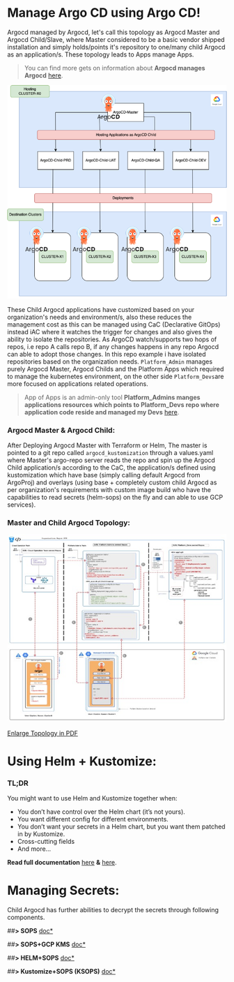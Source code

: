 # Manage Argo CD using Argo CD!

Argocd managed by Argocd, let's call this topology as Argocd Master and Argocd Child/Slave, where Master considered to be a basic vendor shipped installation and simply holds/points it's repository to one/many child Argocd as an application/s. These topology leads to Apps manage Apps.
> You can find more gets on information about **Argocd manages Argocd** [here](https://argo-cd.readthedocs.io/en/stable/operator-manual/declarative-setup#manage-argo-cd-using-argo-cd).

![Alt text](https://github.com/striver121/platform_admin/blob/master/images/Diagram.png)

These Child Argocd applications have customized based on your organization's needs and environment/s, also these reduces the management cost as this can be managed using CaC (Declarative GitOps) instead iAC where it watches the trigger for changes and also gives the ability to isolate the repositories. As ArgoCD watch/supports two hops of repos, i.e repo A calls repo B, if any changes happens in any repo Argocd can able to adopt those changes. In this repo example i have isolated repositories based on the organization needs. `Platform_Admin` manages purely Argocd Master, Argocd Childs and the Platform Apps which required to manage the kubernetes environment, on the other side `Platform_Devs`are more focused on applications related operations.
> App of Apps is an admin-only tool **Platform_Admins manges applications resources which points to Platform_Devs repo where application code reside and managed my Devs** [here](https://argo-cd.readthedocs.io/en/stable/operator-manual/cluster-bootstrapping/#app-of-apps-pattern).


### Argocd Master & Argocd Child:

After Deploying Argocd Master with Terraform or Helm, The master is pointed to a git repo called `argocd_kustomization` through a values.yaml where Master's argo-repo server reads the repo and spin up the Argocd Child application/s according to the CaC, the application/s defined using kustomization which have base (simply calling default Argocd from ArgoProj) and overlays (using base + completely custom child Argocd as per organization's requirements with custom image build who have the capabilities to read secrets (helm-sops) on the fly and can able to use GCP services).

### Master and Child Argocd Topology:
![Alt text](https://github.com/striver121/platform_admin/blob/master/images/Topology.jpg)

[Enlarge Topology in PDF](https://github.com/striver121/platform_admin/blob/master/images/Topology.pdf)


# Using Helm + Kustomize: 

### TL;DR 

You might want to use Helm and Kustomize together when:

-   You don’t have control over the Helm chart (it’s not yours).
-   You want different config for different environments.
-   You don’t want your secrets in a Helm chart, but you want them patched in by Kustomize.
-   Cross-cutting fields
-   And more…

**Read full documentation** [here](https://trstringer.com/helm-kustomize) **&** [here](https://medium.com/@tharukam/generate-kubernetes-manifests-with-helm-charts-using-kustomize-2f82ab5c5f11).

# Managing Secrets:
Child Argocd has further abilities to decrypt the secrets through following components.

##**> SOPS** [doc*](https://github.com/getsops/sops)

##**> SOPS+GCP KMS** [doc*](https://www.middlewareinventory.com/blog/using-sops-with-aws-kms-encrypt-and-decrypt-files-devops-junction/)

##**> HELM+SOPS** [doc*](https://github.com/camptocamp/argocd-helm-sops-example)

##**> Kustomize+SOPS (KSOPS)** [doc*](https://github.com/goabout/kustomize-sopssecretgenerator)
